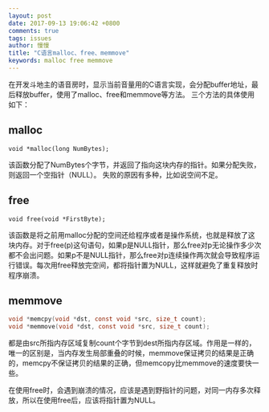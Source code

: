 ```yaml
---
layout: post
date: 2017-09-13 19:06:42 +0800
comments: true
tags: issues
author: 慢慢
title: "C语言malloc、free、memmove"
keywords: malloc free memmove
---
```


在开发斗地主的语音房时，显示当前音量用的C语言实现，会分配buffer地址，最后释放buffer，使用了malloc、free和memmove等方法。
三个方法的具体使用如下：

## malloc

`void *malloc(long NumBytes);`

该函数分配了NumBytes个字节，并返回了指向这块内存的指针。如果分配失败，则返回一个空指针（NULL）。 失败的原因有多种，比如说空间不足。

## free

```void free(void *FirstByte);```

该函数是将之前用malloc分配的空间还给程序或者是操作系统，也就是释放了这块内存。对于free(p)这句语句，如果p是NULL指针，那么free对p无论操作多少次都不会出问题。如果p不是NULL指针，那么free对p连续操作两次就会导致程序运行错误。每次用free释放完空间，都将指针置为NULL，这样就避免了重复释放时程序崩溃。

## memmove

```c
void *memcpy(void *dst, const void *src, size_t count);
void *memmove(void *dst, const void *src, size_t count);
```

都是由src所指内存区域复制count个字节到dest所指内存区域。作用是一样的，唯一的区别是，当内存发生局部重叠的时候，memmove保证拷贝的结果是正确的，memcpy不保证拷贝的结果的正确，但memcopy比memmove的速度要快一些。

在使用free时，会遇到崩溃的情况，应该是遇到野指针的问题，对同一内存多次释放，所以在使用free后，应该将指针置为NULL。
